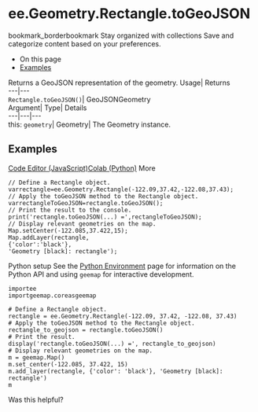  
#  ee.Geometry.Rectangle.toGeoJSON 
bookmark_borderbookmark Stay organized with collections  Save and categorize content based on your preferences.
  * On this page
  * [Examples](https://developers.google.com/earth-engine/apidocs/ee-geometry-rectangle-togeojson#examples)


Returns a GeoJSON representation of the geometry. 
Usage| Returns  
---|---  
`Rectangle.toGeoJSON()`| GeoJSONGeometry  
Argument| Type| Details  
---|---|---  
this: `geometry`| Geometry| The Geometry instance.  
## Examples
[Code Editor (JavaScript)](https://developers.google.com/earth-engine/apidocs/ee-geometry-rectangle-togeojson#code-editor-javascript-sample)[Colab (Python)](https://developers.google.com/earth-engine/apidocs/ee-geometry-rectangle-togeojson#colab-python-sample) More
```
// Define a Rectangle object.
varrectangle=ee.Geometry.Rectangle(-122.09,37.42,-122.08,37.43);
// Apply the toGeoJSON method to the Rectangle object.
varrectangleToGeoJSON=rectangle.toGeoJSON();
// Print the result to the console.
print('rectangle.toGeoJSON(...) =',rectangleToGeoJSON);
// Display relevant geometries on the map.
Map.setCenter(-122.085,37.422,15);
Map.addLayer(rectangle,
{'color':'black'},
'Geometry [black]: rectangle');
```
Python setup
See the [ Python Environment](https://developers.google.com/earth-engine/guides/python_install) page for information on the Python API and using `geemap` for interactive development.
```
importee
importgeemap.coreasgeemap
```
```
# Define a Rectangle object.
rectangle = ee.Geometry.Rectangle(-122.09, 37.42, -122.08, 37.43)
# Apply the toGeoJSON method to the Rectangle object.
rectangle_to_geojson = rectangle.toGeoJSON()
# Print the result.
display('rectangle.toGeoJSON(...) =', rectangle_to_geojson)
# Display relevant geometries on the map.
m = geemap.Map()
m.set_center(-122.085, 37.422, 15)
m.add_layer(rectangle, {'color': 'black'}, 'Geometry [black]: rectangle')
m
```

Was this helpful?
